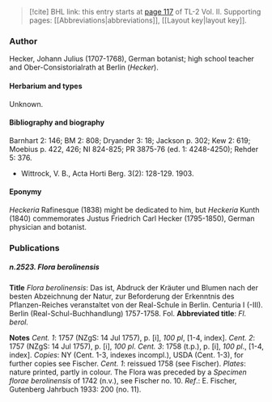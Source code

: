 > [!cite] BHL link: this entry starts at [page 117](https://www.biodiversitylibrary.org/item/103253#page/143/mode/1up) of TL-2 Vol. II.
> Supporting pages: [[Abbreviations|abbreviations]], [[Layout key|layout key]].

### Author

Hecker, Johann Julius (1707-1768), German botanist; high school teacher and Ober-Consistorialrath at Berlin (*Hecker*).

#### Herbarium and types

Unknown.

#### Bibliography and biography

Barnhart 2: 146; BM 2: 808; Dryander 3: 18; Jackson p. 302; Kew 2: 619; Moebius p. 422, 426; NI 824-825; PR 3875-76 (ed. 1: 4248-4250); Rehder 5: 376.
- Wittrock, V. B., Acta Horti Berg. 3(2): 128-129. 1903.

#### Eponymy

*Heckeria* Rafinesque (1838) might be dedicated to him, but *Heckeria* Kunth (1840) commemorates Justus Friedrich Carl Hecker (1795-1850), German physician and botanist.

### Publications

##### n.2523. Flora berolinensis

**Title**
*Flora berolinensis*: Das ist, Abdruck der Kräuter und Blumen nach der besten Abzeichnung der Natur, zur Beforderung der Erkenntnis des Pflanzen-Reiches veranstaltet von der Real-Schule in Berlin. Centuria I (-III). Berlin (Real-Schul-Buchhandlung) 1757-1758. Fol.
**Abbreviated title**: *Fl. berol.*

**Notes**
*Cent. 1*: 1757 (NZgS: 14 Jul 1757), p. \[i\], *100 pl*, \[1-4, index\].
*Cent. 2*: 1757 (NZgS: 14 Jul 1757), p. \[i\], *100 pl*.
*Cent. 3*: 1758 (t.p.), p. \[i\], *100 pl*., \[1-4, index\].
*Copies*: NY (Cent. 1-3, indexes incompl.), USDA (Cent. 1-3), for further copies see Fischer.
*Cent. 1*: reissued 1758 (see Fischer). *Plates*: nature printed, partly in colour.
The Flora was preceded by a *Specimen florae berolinensis* of 1742 (n.v.), see Fischer no. 10.
*Ref*.: E. Fischer, Gutenberg Jahrbuch 1933: 200 (no. 11).

